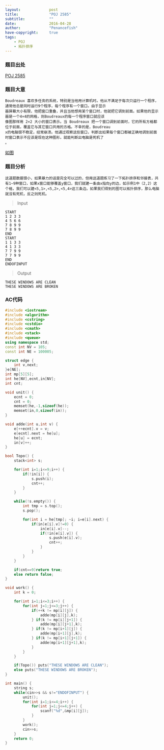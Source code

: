 ```yaml
---
layout:             post
title:              "POJ 2585"
subtitle:           ""
date:               2016-04-28
author:             "Penancefish"
have-copyright:     true
tags:
    - POJ
    - 拓扑排序
---
```


### 题目出处

[POJ 2585](http://poj.org/problem?id=2585)

### 题目大意
	Boudreaux 喜欢多任务的系统，特别是当他用计算机时。他从不满足于每次只运行一个程序，通常他总是同时运行9个程序，每个程序有一个窗口。由于显示
	器屏幕大小有限，他把窗口重叠，并且当他想用某个窗口时，他就把它调到前面。如果他的显示器是一个4×4的网格，则Boudreaux的每一个程序窗口就应该
	像图那样用 2×2 大小的窗口表示。当 Boudreaux 把一个窗口调到前面时，它的所有方格都位于前面，覆盖它与其它窗口共用的方格。不幸的是，Boudreau
	x的电脑很不稳定，经常崩溃。他通过观察这些窗口，判断出如果每个窗口都被正确地调到前面时窗口表示不应该是现在这种图形，就能判断出电脑是死机了
	。

[如图](\img\poj2585-1.jpg)

### 题目分析
	这道题数据很小，如果暴力的话是完全可以过的，但用这道题练习了一下拓扑排序和邻接表，共有1~9种窗口，如果x窗口能够覆盖y窗口，我们就建一条由x指向y的边，如示例1中（2,2）这个格，我们可以建<5,1>,<5,2>,<5,4>这三条边。如果我们得到的图可以拓扑排序，那么电脑就没有死机，反之则死机。

>Input
```
START
1 2 3 3
4 5 6 6
7 8 9 9
7 8 9 9
END
START
1 1 3 3
4 1 3 3
7 7 9 9
7 7 9 9
END
ENDOFINPUT
```

>Output
```
THESE WINDOWS ARE CLEAN
THESE WINDOWS ARE BROKEN
```

### AC代码
```cpp
#include <iostream>
#include <algorithm>
#include <cstring>
#include <cstdio>
#include <cmath>
#include <stack>
#include <queue>
using namespace std;
const int NV = 105;
const int NE = 100005;

struct edge {
	int v,next;
}e[NE];
int mp[5][5];
int he[NV],ecnt,in[NV];
int cnt;

void unit() {
	ecnt = 0;
	cnt = 0;
	memset(he,-1,sizeof(he));
	memset(in,0,sizeof(in));
}

void adde(int u,int v) {
	e[++ecnt].v = v;
	e[ecnt].next = he[u];
	he[u] = ecnt;
	in[v]++;
}

bool Topo() {
	stack<int> s;

	for(int i=1;i<=9;i++) {
		if(!in[i]) {
			s.push(i);
			cnt++;
		}
	}

	while(!s.empty()) {
		int tmp = s.top();
		s.pop();

		for(int i = he[tmp]; ~i; i=e[i].next) {
			if(in[e[i].v]!=0) {
				in[e[i].v]--;
				if(!in[e[i].v]) {
					s.push(e[i].v);
					cnt++;
				}
			}
		}
	}

	if(cnt==9)return true;
	else return false;
}

void work() {
	int k = 0;

	for(int i=1;i<=3;i++) {
		for(int j=1;j<=3;j++) {
			if(++k != mp[i][j]) {
				adde(mp[i][j],k);
			} if(k != mp[i][j+1]) {
				adde(mp[i][j+1],k);
			} if(k != mp[i+1][j]) {
				adde(mp[i+1][j],k);
			} if(k != mp[i+1][j+1]) {
				adde(mp[i+1][j+1],k);
			}
		}
	}

	if(Topo()) puts("THESE WINDOWS ARE CLEAN");
	else puts("THESE WINDOWS ARE BROKEN");
}

int main() {
	string s;
	while(cin>>s && s!="ENDOFINPUT") {
		unit();
		for(int i=1;i<=4;i++) {
			for(int j=1;j<=4;j++) {
				scanf("%d",&mp[i][j]);
			}
		}
		work();
		cin>>s;
	}
	return 0;
}
```

	
